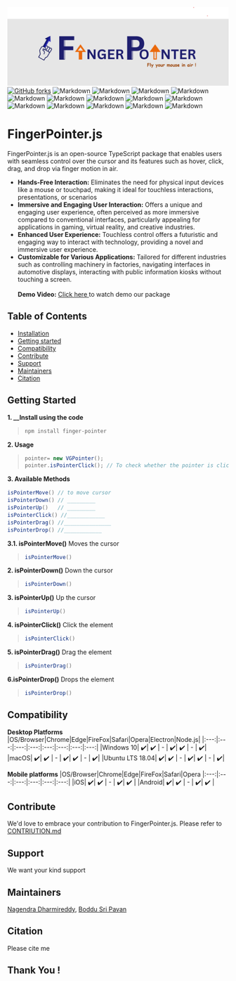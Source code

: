![plot](./src/assets/Banner.png)
[![GitHub forks](https://img.shields.io/github/forks/fefong/markdown_readme)](https://github.com/fefong/markdown_readme/network)
![Markdown](https://img.shields.io/badge/build-passing-brightgreen)
![Markdown](https://img.shields.io/badge/markdown-project-red)
![Markdown](https://img.shields.io/github/license/{learn-hunger}/{visual-gesture-events}.svg)
![Markdown](https://img.shields.io/github/realese/{learn-hunger}/{visual-gesture-events}.svg)
![Markdown](https://img.shields.io/github/downloads/{learn-hunger}/{visual-gesture-events}/total.svg)
![Markdown](https://img.shields.io/github/forks/{learn-hunger}/{visual-gesture-events}.svg)
![Markdown](https://img.shields.io/github/stars/{learn-hunger}/{visual-gesture-events}.svg)
![Markdown](https://img.shields.io/github/watchers/{learn-hunger}/{visual-gesture-events}.svg)
![Markdown](https://img.shields.io/github/followers/{learn-hunger}.svg?style=social&label=Follow&maxAge=2592000)
![Markdown](https://img.shields.io/github/issues/{learn-hunger}/{visual-gesture-events}.svg)
![Markdown](https://img.shields.io/github/issues-closed/{username}/{repo-name}.svg)
![Markdown](https://img.shields.io/github/issues-pr/{username}/{repo-name}.svg)
![Markdown](https://img.shields.io/github/issues-pr-closed/{username}/{repo-name}.svg)
![Markdown](https://img.shields.io/badge/Gmail-D14836?style=for-the-badge&logo=gmail&logoColor=white)

# FingerPointer.js
FingerPointer.js is an open-source TypeScript package that enables users with seamless control over the cursor and its features such as hover, click, drag, and drop via finger motion in air.
<br>
* **Hands-Free Interaction:** Eliminates the need for physical input devices like a mouse or touchpad, making it ideal for touchless interactions, presentations, or scenarios
* **Immersive and Engaging User Interaction:** Offers a unique and engaging user experience, often perceived as more immersive compared to conventional interfaces, particularly appealing for applications in gaming, virtual reality, and creative industries.
* **Enhanced User Experience:** Touchless control offers a futuristic and engaging way to interact with technology, providing a novel and immersive user experience.
* **Customizable for Various Applications:** Tailored for different industries such as controlling machinery in factories, navigating interfaces in automotive displays, interacting with public information kiosks without touching a screen.
<br><br>
**Demo Video:**
<a href="#"> Click here </a> to watch demo our package

## Table of Contents</h2>
- [Installation](#installation)
- [Getting started](#getting-started)
- [Compatibility](#compatibility)
- [Contribute](#contribute)
- [Support](#support)
- [Maintainers](#maintainers)
- [Citation](#citation)
 

## Getting Started

**1. ________________Install using the code______________**
> ```java
> npm install finger-pointer
> ```
**2. Usage**
> ```java
> pointer= new VGPointer();
> pointer.isPointerClick(); // To check whether the pointer is clicked
> ```

**3. Available Methods**
```java
isPointerMove() // to move cursor
isPointerDown() // _________
isPointerUp()   // _________
isPointerClick() //____________
isPointerDrag() //_______________
isPointerDrop() //____________
 ```

**3.1. isPointerMove()**
Moves the cursor
>   ```java
> isPointerMove()
> ```
**2. isPointerDown()**
Down the cursor
>   ```java
> isPointerDown()
> ```
**3. isPointerUp()**
Up the cursor
>   ```java
> isPointerUp()
> ```
**4. isPointerClick()**
Click the element
>   ```java
> isPointerClick()
> ```
**5. isPointerDrag()**
Drag the element
>   ```java
> isPointerDrag()
> ```
**6.isPointerDrop()**
Drops the element
>```java
>isPointerDrop()
>```


## Compatibility

**Desktop Platforms**
|OS/Browser|Chrome|Edge|FireFox|Safari|Opera|Electron|Node.js|
|:---:|:---:|:---:|:---:|:---:|:---:|:---:|:---:|
|Windows 10| ✔️| ✔️ | - | ✔️| ✔️ | - | ✔️|
|macOS| ✔️| ✔️ | - | ✔️| ✔️ | - | ✔️|
|Ubuntu LTS 18.04| ✔️| ✔️ | - | ✔️| ✔️ | - | ✔️|

**Mobile platforms**
|OS/Browser|Chrome|Edge|FireFox|Safari|Opera
|:---:|:---:|:---:|:---:|:---:|:---:|
|iOS| ✔️| ✔️ | - | ✔️| ✔️ | 
|Android| ✔️| ✔️ | - | ✔️| ✔️ |

## Contribute
We'd love to embrace your contribution to FingerPointer.js. Please refer to <a href="___contribution.md">CONTRIUTION.md</a>

## Support
We want your kind support

## Maintainers
<a href="https://www.linkedin.com/in/nagendra-dharmireddi-27a4651b1/">Nagendra Dharmireddy</a>, <a href= "https://www.linkedin.com/in/boddusripavan/"> Boddu Sri Pavan </a>

## Citation
Please cite me 

## Thank You !
